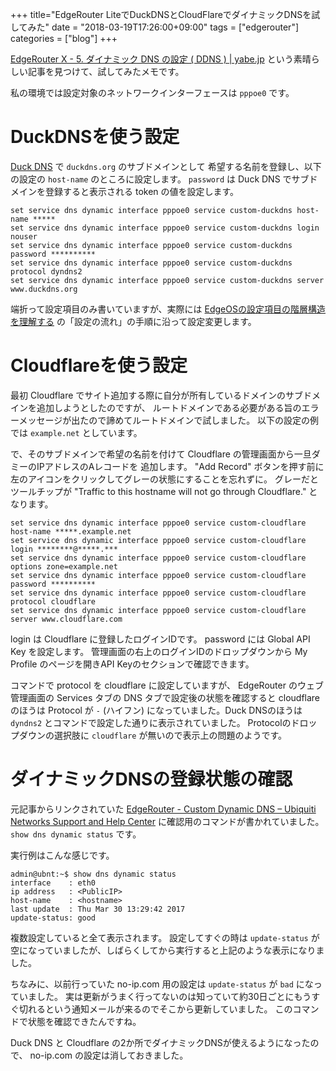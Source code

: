 +++
title="EdgeRouter LiteでDuckDNSとCloudFlareでダイナミックDNSを試してみた"
date = "2018-03-19T17:26:00+09:00"
tags = ["edgerouter"]
categories = ["blog"]
+++


[EdgeRouter X - 5. ダイナミック DNS の設定 ( DDNS ) | yabe.jp](https://yabe.jp/gadgets/edgerouter-x-05-ddns/)
という素晴らしい記事を見つけて、試してみたメモです。

私の環境では設定対象のネットワークインターフェースは `pppoe0` です。

# DuckDNSを使う設定

[Duck DNS](https://www.duckdns.org/) で `duckdns.org` のサブドメインとして
希望する名前を登録し、以下の設定の `host-name` のところに設定します。
`password` は Duck DNS でサブドメインを登録すると表示される token の値を設定します。

```console
set service dns dynamic interface pppoe0 service custom-duckdns host-name *****
set service dns dynamic interface pppoe0 service custom-duckdns login nouser
set service dns dynamic interface pppoe0 service custom-duckdns password **********
set service dns dynamic interface pppoe0 service custom-duckdns protocol dyndns2
set service dns dynamic interface pppoe0 service custom-duckdns server www.duckdns.org
```

端折って設定項目のみ書いていますが、実際には
[EdgeOSの設定項目の階層構造を理解する](https://hnakamur.github.io/blog/2017/05/13/understanding-edge-os-config-hierarchy-structure/)
の「設定の流れ」の手順に沿って設定変更します。

# Cloudflareを使う設定

最初 Cloudflare でサイト追加する際に自分が所有しているドメインのサブドメインを追加しようとしたのですが、
ルートドメインである必要がある旨のエラーメッセージが出たので諦めてルートドメインで試しました。
以下の設定の例では `example.net` としています。

で、そのサブドメインで希望の名前を付けて Cloudflare の管理画面から一旦ダミーのIPアドレスのAレコードを
追加します。 "Add Record" ボタンを押す前に左のアイコンをクリックしてグレーの状態にすることを忘れずに。
グレーだとツールチップが "Traffic to this hostname will not go through Cloudflare." となります。

```console
set service dns dynamic interface pppoe0 service custom-cloudflare host-name *****.example.net
set service dns dynamic interface pppoe0 service custom-cloudflare login ********@*****.***
set service dns dynamic interface pppoe0 service custom-cloudflare options zone=example.net
set service dns dynamic interface pppoe0 service custom-cloudflare password **********
set service dns dynamic interface pppoe0 service custom-cloudflare protocol cloudflare
set service dns dynamic interface pppoe0 service custom-cloudflare server www.cloudflare.com
```

login は Cloudflare に登録したログインIDです。 password には Global API Key を設定します。
管理画面の右上のログインIDのドロップダウンから My Profile のページを開きAPI Keyのセクションで確認できます。

コマンドで protocol を cloudflare に設定していますが、 EdgeRouter のウェブ管理画面の Services タブの DNS タブで設定後の状態を確認すると cloudflare のほうは Protocol が `-` (ハイフン) になっていました。Duck DNSのほうは `dyndns2` とコマンドで設定した通りに表示されていました。
Protocolのドロップダウンの選択肢に `cloudflare` が無いので表示上の問題のようです。


# ダイナミックDNSの登録状態の確認

元記事からリンクされていた [EdgeRouter - Custom Dynamic DNS – Ubiquiti Networks Support and Help Center](https://help.ubnt.com/hc/en-us/articles/204976324-EdgeMAX-Custom-Dynamic-DNS-with-Cloudflare) に確認用のコマンドが書かれていました。 `show dns dynamic status` です。

実行例はこんな感じです。

```console
admin@ubnt:~$ show dns dynamic status 
interface    : eth0
ip address   : <PublicIP>
host-name    : <hostname>
last update  : Thu Mar 30 13:29:42 2017
update-status: good
```

複数設定していると全て表示されます。
設定してすぐの時は `update-status` が空になっていましたが、しばらくしてから実行すると上記のような表示になりました。

ちなみに、以前行っていた no-ip.com 用の設定は `update-status` が `bad` になっていました。
実は更新がうまく行ってないのは知っていて約30日ごとにもうすぐ切れるという通知メールが来るのでそこから更新していました。
このコマンドで状態を確認できたんですね。

Duck DNS と Cloudflare の2か所でダイナミックDNSが使えるようになったので、 no-ip.com の設定は消しておきました。
